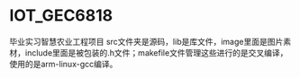 # IOT_GEC6818
毕业实习智慧农业工程项目
src文件夹是源码，lib是库文件，image里面是图片素材，include里面是被包装的.h文件；makefile文件管理这些进行的是交叉编译，使用的是arm-linux-gcc编译。
